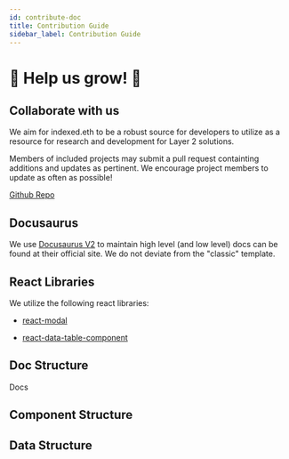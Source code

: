 ```yaml
---
id: contribute-doc
title: Contribution Guide
sidebar_label: Contribution Guide
---
```


# 🌻 Help us grow! 🌻

## Collaborate with us

We aim for indexed.eth to be a robust source for developers to utilize as a resource for research and development for Layer 2 solutions.

Members of included projects may submit a pull request containting additions and updates as pertinent. We encourage project members to update as often as possible!

[Github Repo](https://github.com/raid-guild/indexed)

## Docusaurus

We use [Docusaurus V2](https://v2.docusaurus.io/docs/) to maintain high level (and low level) docs can be found at their official site. We do not deviate from the "classic" template.

## React Libraries

We utilize the following react libraries:

- [react-modal](https://www.npmjs.com/package/react-modal)

- [react-data-table-component](https://www.npmjs.com/package/react-data-table-component)

## Doc Structure

Docs

## Component Structure

## Data Structure
